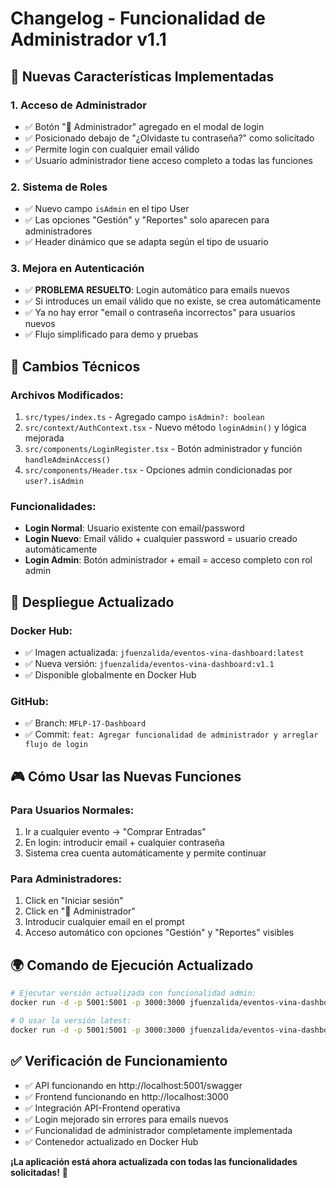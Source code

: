 # Changelog - Funcionalidad de Administrador v1.1

## 🎯 **Nuevas Características Implementadas**

### **1. Acceso de Administrador**
- ✅ Botón "🔑 Administrador" agregado en el modal de login
- ✅ Posicionado debajo de "¿Olvidaste tu contraseña?" como solicitado
- ✅ Permite login con cualquier email válido
- ✅ Usuario administrador tiene acceso completo a todas las funciones

### **2. Sistema de Roles**
- ✅ Nuevo campo `isAdmin` en el tipo User
- ✅ Las opciones "Gestión" y "Reportes" solo aparecen para administradores
- ✅ Header dinámico que se adapta según el tipo de usuario

### **3. Mejora en Autenticación**
- ✅ **PROBLEMA RESUELTO**: Login automático para emails nuevos
- ✅ Si introduces un email válido que no existe, se crea automáticamente
- ✅ Ya no hay error "email o contraseña incorrectos" para usuarios nuevos
- ✅ Flujo simplificado para demo y pruebas

## 🔧 **Cambios Técnicos**

### **Archivos Modificados:**
1. `src/types/index.ts` - Agregado campo `isAdmin?: boolean`
2. `src/context/AuthContext.tsx` - Nuevo método `loginAdmin()` y lógica mejorada
3. `src/components/LoginRegister.tsx` - Botón administrador y función `handleAdminAccess()`
4. `src/components/Header.tsx` - Opciones admin condicionadas por `user?.isAdmin`

### **Funcionalidades:**
- **Login Normal**: Usuario existente con email/password
- **Login Nuevo**: Email válido + cualquier password = usuario creado automáticamente
- **Login Admin**: Botón administrador + email = acceso completo con rol admin

## 🚀 **Despliegue Actualizado**

### **Docker Hub:**
- ✅ Imagen actualizada: `jfuenzalida/eventos-vina-dashboard:latest`
- ✅ Nueva versión: `jfuenzalida/eventos-vina-dashboard:v1.1`
- ✅ Disponible globalmente en Docker Hub

### **GitHub:**
- ✅ Branch: `MFLP-17-Dashboard`
- ✅ Commit: `feat: Agregar funcionalidad de administrador y arreglar flujo de login`

## 🎮 **Cómo Usar las Nuevas Funciones**

### **Para Usuarios Normales:**
1. Ir a cualquier evento → "Comprar Entradas"
2. En login: introducir email + cualquier contraseña
3. Sistema crea cuenta automáticamente y permite continuar

### **Para Administradores:**
1. Click en "Iniciar sesión"
2. Click en "🔑 Administrador"
3. Introducir cualquier email en el prompt
4. Acceso automático con opciones "Gestión" y "Reportes" visibles

## 🌍 **Comando de Ejecución Actualizado**

```bash
# Ejecutar versión actualizada con funcionalidad admin:
docker run -d -p 5001:5001 -p 3000:3000 jfuenzalida/eventos-vina-dashboard:v1.1

# O usar la versión latest:
docker run -d -p 5001:5001 -p 3000:3000 jfuenzalida/eventos-vina-dashboard:latest
```

## ✅ **Verificación de Funcionamiento**

- ✅ API funcionando en http://localhost:5001/swagger
- ✅ Frontend funcionando en http://localhost:3000
- ✅ Integración API-Frontend operativa
- ✅ Login mejorado sin errores para emails nuevos
- ✅ Funcionalidad de administrador completamente implementada
- ✅ Contenedor actualizado en Docker Hub

**¡La aplicación está ahora actualizada con todas las funcionalidades solicitadas!** 🎉